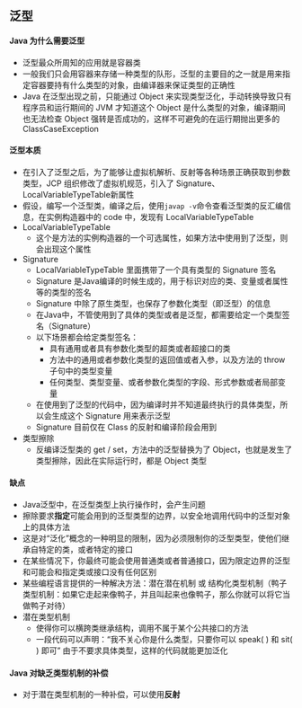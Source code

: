 ## 泛型

#### Java 为什么需要泛型

- 泛型最众所周知的应用就是容器类
- 一般我们只会用容器来存储一种类型的队形，泛型的主要目的之一就是用来指定容器要持有什么类型的对象，由编译器来保证类型的正确性
- Java 在泛型出现之前，只能通过 Object 来实现类型泛化，手动转换导致只有程序员和运行期间的 JVM 才知道这个 Object 是什么类型的对象，编译期间也无法检查 Object 强转是否成功的，这样不可避免的在运行期抛出更多的 ClassCaseException



#### 泛型本质

- 在引入了泛型之后，为了能够让虚拟机解析、反射等各种场景正确获取到参数类型，JCP 组织修改了虚拟机规范，引入了 Signature、LocalVariableTypeTable新属性
- 假设，编写一个泛型类，编译之后，使用`javap -v`命令查看泛型类的反汇编信息，在实例构造器中的 code 中，发现有 LocalVariableTypeTable
- LocalVariableTypeTable
  - 这个是方法的实例构造器的一个可选属性，如果方法中使用到了泛型，则会出现这个属性
- Signature
  - LocalVariableTypeTable 里面携带了一个具有类型的 Signature 签名
  - Signature 是Java编译的时候生成的，用于标识对应的类、变量或者属性等的类型的签名
  - Signature 中除了原生类型，也保存了参数化类型（即泛型）的信息
  - 在Java中，不管使用到了具体的类型或者是泛型，都需要给定一个类型签名（Signature）
  - 以下场景都会给定类型签名：
    - 具有通用或者具有参数化类型的超类或者超接口的类
    - 方法中的通用或者参数化类型的返回值或者入参，以及方法的 throw 子句中的类型变量
    - 任何类型、类型变量、或者参数化类型的字段、形式参数或者局部变量
  - 在使用到了泛型的代码中，因为编译时并不知道最终执行的具体类型，所以会生成这个 Signature 用来表示泛型
  - Signature 目前仅在  Class 的反射和编译阶段会用到
- 类型擦除
  - 反编译泛型类的 get / set，方法中的泛型替换为了 Object，也就是发生了 类型擦除，因此在实际运行时，都是 Object 类型



#### 缺点

- Java泛型中，在泛型类型上执行操作时，会产生问题
- 擦除要求**指定**可能会用到的泛型类型的边界，以安全地调用代码中的泛型对象上的具体方法
- 这是对“泛化”概念的一种明显的限制，因为必须限制你的泛型类型，使他们继承自特定的类，或者特定的接口
- 在某些情况下，你最终可能会使用普通类或者普通接口，因为限定边界的泛型和可能会和指定类或接口没有任何区别
- 某些编程语言提供的一种解决方法：潜在潜在机制 或 结构化类型机制（鸭子类型机制：如果它走起来像鸭子，并且叫起来也像鸭子，那么你就可以将它当做鸭子对待）
- 潜在类型机制
  - 使得你可以横跨类继承结构，调用不属于某个公共接口的方法
  - 一段代码可以声明：“我不关心你是什么类型，只要你可以 speak( ) 和 sit( ) 即可” 由于不要求具体类型，这样的代码就能更加泛化



#### Java 对缺乏类型机制的补偿

- 对于潜在类型机制的一种补偿，可以使用**反射**



